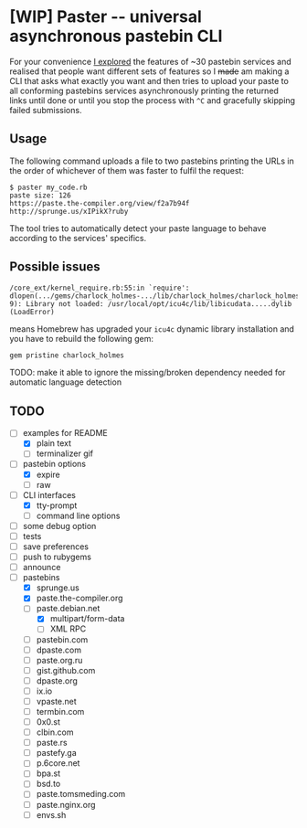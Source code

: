 # [WIP] Paster -- universal asynchronous pastebin CLI

For your convenience [I explored](https://github.com/Nakilon/pcbr-demo/blob/master/pastebins.txt) the features of ~30 pastebin services and realised that people want different sets of features so I ~~made~~ am making a CLI that asks what exactly you want and then tries to upload your paste to all conforming pastebins services asynchronously printing the returned links until done or until you stop the process with `^C` and gracefully skipping failed submissions.

## Usage

The following command uploads a file to two pastebins printing the URLs in the order of whichever of them was faster to fulfil the request:

```none
$ paster my_code.rb
paste size: 126
https://paste.the-compiler.org/view/f2a7b94f
http://sprunge.us/xIPikX?ruby
```

The tool tries to automatically detect your paste language to behave according to the services' specifics.

## Possible issues

```none
/core_ext/kernel_require.rb:55:in `require': dlopen(.../gems/charlock_holmes-.../lib/charlock_holmes/charlock_holmes.bundle, 9): Library not loaded: /usr/local/opt/icu4c/lib/libicudata.....dylib (LoadError)
```

means Homebrew has upgraded your `icu4c` dynamic library installation and you have to rebuild the following gem:

```bash
gem pristine charlock_holmes
```

TODO: make it able to ignore the missing/broken dependency needed for automatic language detection

## TODO

- [ ] examples for README
  - [x] plain text
  - [ ] terminalizer gif
- [ ] pastebin options
  - [x] expire
  - [ ] raw
- [ ] CLI interfaces
  - [x] tty-prompt
  - [ ] command line options
- [ ] some debug option
- [ ] tests
- [ ] save preferences
- [ ] push to rubygems
- [ ] announce
- [ ] pastebins
  - [x] sprunge.us
  - [x] paste.the-compiler.org
  - [ ] paste.debian.net
    - [x] multipart/form-data
    - [ ] XML RPC
  - [ ] pastebin.com
  - [ ] dpaste.com
  - [ ] paste.org.ru
  - [ ] gist.github.com
  - [ ] dpaste.org
  - [ ] ix.io
  - [ ] vpaste.net
  - [ ] termbin.com
  - [ ] 0x0.st
  - [ ] clbin.com
  - [ ] paste.rs
  - [ ] pastefy.ga
  - [ ] p.6core.net
  - [ ] bpa.st
  - [ ] bsd.to
  - [ ] paste.tomsmeding.com
  - [ ] paste.nginx.org
  - [ ] envs.sh
